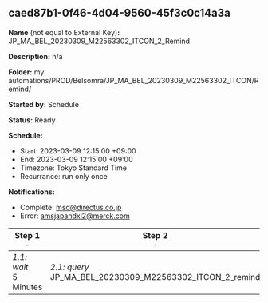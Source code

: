 ## caed87b1-0f46-4d04-9560-45f3c0c14a3a

**Name** (not equal to External Key)**:** JP_MA_BEL_20230309_M22563302_ITCON_2_Remind

**Description:** n/a

**Folder:** my automations/PROD/Belsomra/JP_MA_BEL_20230309_M22563302_ITCON/Remind/

**Started by:** Schedule

**Status:** Ready

**Schedule:**

* Start: 2023-03-09 12:15:00 +09:00
* End: 2023-03-09 12:15:00 +09:00
* Timezone: Tokyo Standard Time
* Recurrance: run only once

**Notifications:**

* Complete: msd@directus.co.jp
* Error: amsjapandxl2@merck.com

| Step 1<br>_<small>-</small>_ | Step 2<br>_<small>-</small>_ | Step 3<br>_<small>-</small>_ |
| --- | --- | --- |
| _1.1: wait_<br>5 Minutes | _2.1: query_<br>JP_MA_BEL_20230309_M22563302_ITCON_2_remind | _3.1: emailSend_<br>JP_MA_BEL_20230309_M22563302_ITCON_2_remind |
